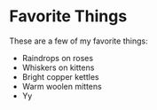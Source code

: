 # Favorite Things

These are a few of my favorite things:

- Raindrops on roses
- Whiskers on kittens
- Bright copper kettles
- Warm woolen mittens
- Yy
